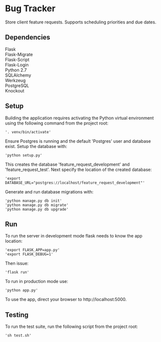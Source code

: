 # Bug Tracker

  Store client feature requests. Supports scheduling priorities and due dates.

## Dependencies

  Flask  
  Flask-Migrate  
  Flask-Script  
  Flask-Login  
  Python 2.7  
  SQLAlchemy  
  Werkzeug  
  PostgreSQL  
  Knockout

## Setup

  Building the application requires activating the Python virtual environment
  using the following command from the project root:

    '. venv/bin/activate'

  Ensure Postgres is running and the default 'Postgres' user and database exist.
  Setup the database with:

    'python setup.py'

  This creates the database 'feature_request_development' and
  'feature_request_test'. Next specify the location of the created database:

    'export DATABASE_URL="postgres://localhost/feature_request_development"'

  Generate and run database migrations with:

    'python manage.py db init'
    'python manage.py db migrate'  
    'python manage.py db upgrade'

## Run

  To run the server in development mode flask needs to know the app location:

    'export FLASK_APP=app.py'
    'export FLASK_DEBUG=1'

  Then issue:

    'flask run'

  To run in production mode use:

    'python app.py'

  To use the app, direct your browser to http://localhost:5000.

## Testing

  To run the test suite, run the following script from the project root:

    'sh test.sh'
